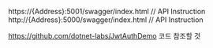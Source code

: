 https://{Address}:5001/swagger/index.html // API Instruction
http://{Address}:5000/swagger/index.html // API Instruction


https://github.com/dotnet-labs/JwtAuthDemo 코드 참조할 것
